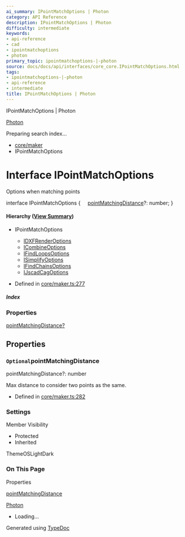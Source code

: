 ```yaml
---
ai_summary: IPointMatchOptions | Photon
category: API Reference
description: IPointMatchOptions | Photon
difficulty: intermediate
keywords:
- api-reference
- cad
- ipointmatchoptions
- photon
primary_topic: ipointmatchoptions-|-photon
source: docs/docs/api/interfaces/core_core.IPointMatchOptions.html
tags:
- ipointmatchoptions-|-photon
- api-reference
- intermediate
title: IPointMatchOptions | Photon
---
```

IPointMatchOptions | Photon

[Photon](../index.md)




Preparing search index...

* [core/maker](../modules/core_core.md)
* IPointMatchOptions

# Interface IPointMatchOptions

Options when matching points

interface IPointMatchOptions {
    [pointMatchingDistance](#pointmatchingdistance)?: number;
}

#### Hierarchy ([View Summary](../hierarchy.md#core/maker.IPointMatchOptions))

* IPointMatchOptions
  + [IDXFRenderOptions](core_dxf.IDXFRenderOptions.md)
  + [ICombineOptions](core_core.ICombineOptions.md)
  + [IFindLoopsOptions](core_core.IFindLoopsOptions.md)
  + [ISimplifyOptions](core_core.ISimplifyOptions.md)
  + [IFindChainsOptions](core_core.IFindChainsOptions.md)
  + [IJscadCagOptions](core_openjscad-esm.IJscadCagOptions.md)

* Defined in [core/maker.ts:277](https://github.com/mwhite454/photon/blob/main/packages/photon/src/core/maker.ts#L277)

##### Index

### Properties

[pointMatchingDistance?](#pointmatchingdistance)

## Properties

### `Optional`pointMatchingDistance

pointMatchingDistance?: number

Max distance to consider two points as the same.

* Defined in [core/maker.ts:282](https://github.com/mwhite454/photon/blob/main/packages/photon/src/core/maker.ts#L282)

### Settings

Member Visibility

* Protected
* Inherited

ThemeOSLightDark

### On This Page

Properties

[pointMatchingDistance](#pointmatchingdistance)

[Photon](../index.md)

* Loading...

Generated using [TypeDoc](https://typedoc.org/)
